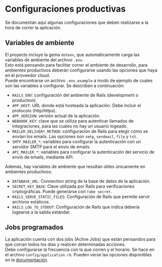 # Configuraciones productivas

Se documentan aquí algunas configuraciones que deben realizarse a la hora de correr la aplicación.

## Variables de ambiente

El proyecto incluye la gema `dotenv`, que automáticamente carga las variables de ambiente del archivo `.env`.  
Esto está pensando para facilitar correr el ambiente de desarrollo, para ambientes productivos deberán configurarse usando las opciones que haya en el proveedor cloud.  
Puede encontrarse un archivo `.env.example` a modo de ejemplo de cuales son las variables a configurar. Se describen a continuación:

- `RAILS_ENV`: configuración del ambiente de Rails (development o production).
- `APP_HOST`: URL donde está hosteada la aplicación. Debe incluir el protocolo (http/https).
- `APP_VERSION`: versión actual de la aplicación.
- `WEBHOOK_KEY`: clave que se utiliza para autenticar llamados de integraciones, para las cuales no hay un usuario logeado.
- `MAILER_DELIVERY_METHOD`: configuración de Rails para elegir cómo se envían los emails. Las opciones son `smtp`, `sendmail`, `file` y `tst`. 
- `SMTP_MAILER_*`: variables para configurar la autenticación con un servidor SMTP para el envío de emails.
- `API_MAILER_*`: variables para configurar la autenticación del servicio de envío de emails, mediante API.

Además, hay variables de ambiente que resultan útiles únicamente en ambientes productivos:

- `DATABASE_URL`: Connection string de la base de datos de la aplicación.
- `SECRET_KEY_BASE`: Clave utilizada por Rails para verificaciones criptográficas. Puede generarse con `rake secret`.
- `RAILS_SERVE_STATIC_FILES`: Configuración de Rails que permite servir archivos estáticos.
- `RAILS_LOG_TO_STDOUT`: Configuración de Rails que indica debería logearse a la salida estándar.

## Jobs programados

La aplicación cuenta con dos jobs (Active Jobs) que están pensandos para que corran todos los días y realicen determinadas acciones.  
Debe configurarse la frecuencia con la que corren y el horario. Se hace en el archivo `config/application.rb`. Pueden verse las opciones disponibles en la [documentación](https://github.com/bensheldon/good_job?tab=readme-ov-file#configuration-options).

